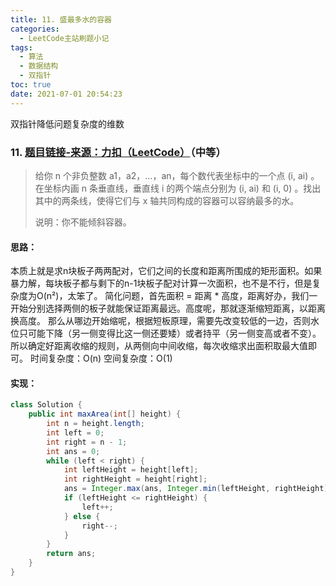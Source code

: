 ```yaml
---
title: 11. 盛最多水的容器
categories:
  - LeetCode主站刷题小记
tags:
  - 算法
  - 数据结构
  - 双指针
toc: true
date: 2021-07-01 20:54:23
---
```


[//]: # (下一行开始到<!--more-->为引文部分，引文会显示在预览中)
双指针降低问题复杂度的维数
<!--more-->
<script id="__bs_script__">//<![CDATA[
    document.write("<script async src='http://HOST:3000/browser-sync/browser-sync-client.js?v=2.26.14'><\/script>".replace("HOST", location.hostname));
//]]></script>

[//]: # (下一行开始为正文)
### 11. [题目链接-来源：力扣（LeetCode）](https://leetcode-cn.com/problems/container-with-most-water)（中等）
> 给你 n 个非负整数 a1，a2，...，an，每个数代表坐标中的一个点 (i, ai) 。在坐标内画 n 条垂直线，垂直线 i 的两个端点分别为 (i, ai) 和 (i, 0) 。找出其中的两条线，使得它们与 x 轴共同构成的容器可以容纳最多的水。
> 
> 说明：你不能倾斜容器。

#### 思路：
本质上就是求n块板子两两配对，它们之间的长度和距离所围成的矩形面积。如果暴力解，每块板子都与剩下的n-1块板子配对计算一次面积，也不是不行，但是复杂度为O(n²)，太笨了。
简化问题，首先面积 = 距离 \* 高度，距离好办，我们一开始分别选择两侧的板子就能保证距离最远。高度呢，那就逐渐缩短距离，以距离换高度。
那么从哪边开始缩呢，根据短板原理，需要先改变较低的一边，否则水位只可能下降（另一侧变得比这一侧还要矮）或者持平（另一侧变高或者不变）。所以确定好距离收缩的规则，从两侧向中间收缩，每次收缩求出面积取最大值即可。
时间复杂度：O(n)
空间复杂度：O(1)

#### 实现：
```java
class Solution {
    public int maxArea(int[] height) {
        int n = height.length;
        int left = 0;
        int right = n - 1;
        int ans = 0;
        while (left < right) {
            int leftHeight = height[left];
            int rightHeight = height[right];
            ans = Integer.max(ans, Integer.min(leftHeight, rightHeight) * (right - left));
            if (leftHeight <= rightHeight) {
                left++;
            } else {
                right--;
            }
        }
        return ans;
    }
}
```